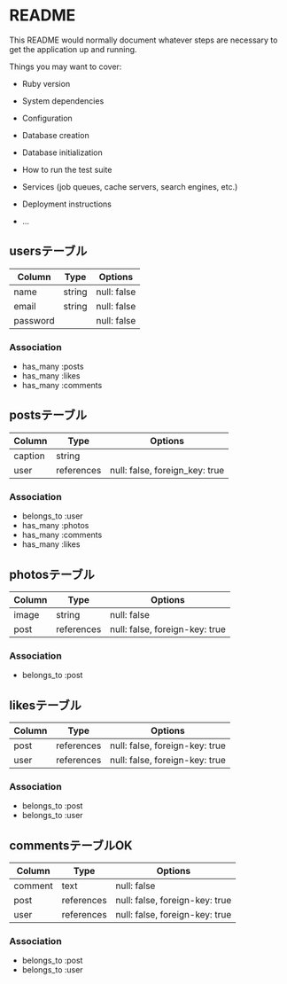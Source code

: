 # README

This README would normally document whatever steps are necessary to get the
application up and running.

Things you may want to cover:

* Ruby version

* System dependencies

* Configuration

* Database creation

* Database initialization

* How to run the test suite

* Services (job queues, cache servers, search engines, etc.)

* Deployment instructions

* ...

## usersテーブル
|Column|Type|Options|
|------|----|-------|
|name|string|null: false|
|email|string|null: false|
|password| |null: false|

### Association
- has_many :posts
- has_many :likes
- has_many :comments

## postsテーブル
|Column|Type|Options|
|------|----|-------|
|caption|string|
|user|references|null: false, foreign_key: true|

### Association
- belongs_to :user
- has_many :photos
- has_many :comments
- has_many :likes

## photosテーブル
|Column|Type|Options|
|------|----|-------|
|image|string|null: false|
|post|references|null: false, foreign-key: true|

### Association
- belongs_to :post


## likesテーブル
|Column|Type|Options|
|------|----|-------|
|post|references|null: false, foreign-key: true|
|user|references|null: false, foreign-key: true|

### Association
- belongs_to :post
- belongs_to :user

## commentsテーブルOK
|Column|Type|Options|
|------|----|-------|
|comment|text|null: false|
|post|references|null: false, foreign-key: true|
|user|references|null: false, foreign-key: true|

### Association
- belongs_to :post
- belongs_to :user
